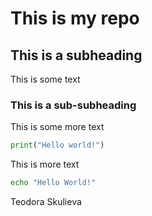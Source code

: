 # This is my repo

## This is a subheading

This is some text

### This is a sub-subheading

This is some more text

```python
print("Hello world!")
```
This is more text

```bash
echo "Hello World!"
```
Teodora Skulieva
